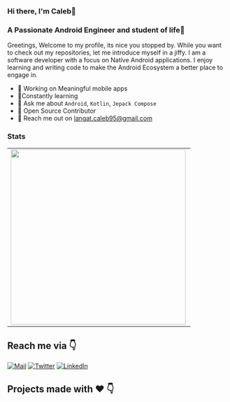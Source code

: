 ### Hi there, I'm Caleb👋
### A Passionate Android Engineer and student of life🚀
Greetings, Welcome to my profile, its nice you stopped by. While you want to check out my repositories, let me introduce myself in a jiffy. I am a software developer with a focus on Native Android applications. I enjoy learning and writing code to make the Android Ecosystem a better place to engage in.

* 📱 Working on Meaningful mobile apps 
* 🌱Constantly learning
* 💬 Ask me about ``Android``, ``Kotlin``, ``Jepack Compose``
* 📝 Open Source Contributor
* 💌 Reach me out on langat.caleb95@gmail.com

### Stats
<center>
  <table>
    <tr>
    <td><img width="400px" align="left" src="https://github-readme-stats.vercel.app/api?username=Mzazi25&count_private=true&show_icons=true&theme=dark&layout=compact" /></td>
    </tr>   
  </table>
</center>

## Reach me via 👇
[![Mail](https://img.shields.io/badge/-Say%20Hi!-gray?style=for-the-badge&logo=gmail)](mailto:langat.caleb95@gmail.com)
[![Twitter](https://img.shields.io/badge/-twitter-gray?style=for-the-badge&logo=twitter)](https://twitter.com/_CalebLangat)
[![LinkedIn](https://img.shields.io/badge/-linkedin-gray?style=for-the-badge&logo=linkedin)](https://www.linkedin.com/in/caleb-langat-45874895/)
  
## Projects made with ❤️ 👇
